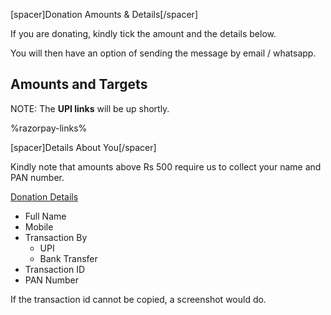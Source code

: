 <!-- eng--age: SITE //eng--age-->


[spacer]Donation Amounts & Details[/spacer]

If you are donating, kindly tick the amount and the details below.

You will then have an option of sending the message by email / whatsapp.

## Amounts and Targets

NOTE: The **UPI links** will be up shortly.

%razorpay-links%

[spacer]Details About You[/spacer]

Kindly note that amounts above Rs 500 require us to collect your name and PAN number.

<u>Donation Details</u><!--TODO: ++-->

* Full Name
* Mobile
* Transaction By
	* UPI
	* Bank Transfer
* Transaction ID
* PAN Number

If the transaction id cannot be copied, a screenshot would do.

<!--% engage-note% -->
